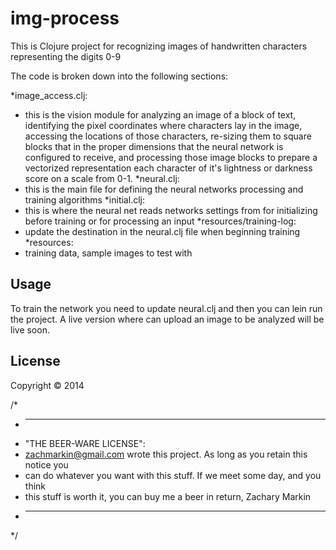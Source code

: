 # img-process

This is Clojure project for recognizing images of handwritten characters representing the digits 0-9

The code is broken down into the following sections:


*image_access.clj:
  * this is the vision module for analyzing an image of a block of text, identifying the pixel coordinates where characters lay in the image, accessing the locations of those characters, re-sizing them to square blocks that in the proper dimensions that the neural network is configured to receive, and processing those image blocks to prepare a vectorized representation each character of it's lightness or darkness score on a scale from 0-1.
*neural.clj:
  * this is the main file for defining the neural networks processing and training algorithms
*initial.clj:
  * this is where the neural net reads networks settings from for initializing before training or for processing an input
*resources/training-log:
  * update the destination in the neural.clj file when beginning training
*resources:
  * training data, sample images to test with

## Usage

To train the network you need to update neural.clj and then you can lein run the project. A live version where can upload
an image to be analyzed will be live soon.

## License

Copyright © 2014

/*
 * ----------------------------------------------------------------------------
 * "THE BEER-WARE LICENSE":
 * <zachmarkin@gmail.com> wrote this project. As long as you retain this notice you
 * can do whatever you want with this stuff. If we meet some day, and you think
 * this stuff is worth it, you can buy me a beer in return, Zachary Markin
 * ----------------------------------------------------------------------------
 */
